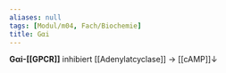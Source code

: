 ```yaml
---
aliases: null
tags: [Modul/m04, Fach/Biochemie]
title: Gαi
---
```

**Gαi-[[GPCR]]** inhibiert [[Adenylatcyclase]] → [[cAMP]]↓